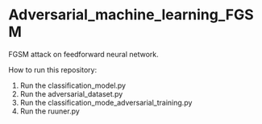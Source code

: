 # Adversarial_machine_learning_FGSM
FGSM attack on feedforward neural network. 


How to run this repository:

1) Run the classification_model.py
2) Run the adversarial_dataset.py
3) Run the classification_mode_adversarial_training.py
4) Run the ruuner.py
